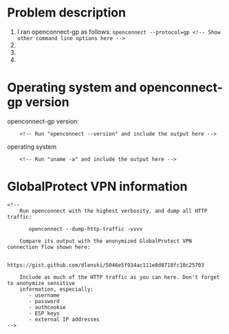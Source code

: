 <!--

  Hold on a sec right there...

  Are you asking for help *building* this version of OpenConnect?

  If so, please refer to what I wrote in the README:

    https://github.com/dlenski/openconnect/HEAD/globalprotect/README.md#installation

  This version has the exact same build dependencies as the official OpenConnect v7.08;
  modern versions of autoconf, automake, gcc, libxml, etc. Follow the
  official build instructions, or ask for help on the official mailing list:

    http://www.infradead.org/openconnect/building.html

  If you are having trouble *building* this version of OpenConnect, I am
  simply going to refer you back to the official instructions :-D

  (Unless you can demonstrate that I have somehow broken the ability to
   to build this version using the official instructions. See #9 for an example
   of this:

   https://github.com/dlenski/openconnect/pull/9 )


---------------------------------------------------------------------


  On the other hand, if you have successfully *built* this version of
  OpenConnect, and are now encountering specific, reproducible errors while
  *running* it, please continue and fill out details requested below ...

-->

# Problem description

1. I ran openconnect-gp as follows: `openconnect --protocol=gp <!-- Show other command line options here -->`
2. 
3.
4.

# Operating system and openconnect-gp version

openconnect-gp version:

```
    <!-- Run "openconnect --version" and include the output here -->
```

operating system

```
    <!-- Run "uname -a" and include the output here -->
```

# GlobalProtect VPN information

```
<!--
    Run openconnect with the highest verbosity, and dump all HTTP traffic:
    
       openconnect --dump-http-traffic -vvvv 
       
    Compare its output with the anonymized GlobalProtect VPN connection flow shown here:
    
       https://gist.github.com/dlenski/5046e5f934ac111e8d8718fc10c25703

    Include as much of the HTTP traffic as you can here. Don't forget to anonymize sensitive
    information, especially:
       - username
       - password
       - authcookie
       - ESP keys
       - external IP addresses
-->
```
